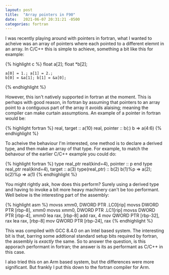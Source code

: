 ```yaml
---
layout: post
title:  "Array pointers in F90"
date:   2021-06-07 20:31:21 -0500
categories: fortran
---
```


I was recently playing around with pointers in fortran, what I wanted to 
acheive was an array of pointers where each pointed to a different elemnt 
in an array. In C/C++ this is simple to achieve, something a bit like this 
for example:

{% highlight c %}
	float a[2];
	float *b[2];

	a[0] = 1.; a[1] = 2.;
	b[0] = &a[1]; b[1] = &a[0];
{% endhighlight %}

However, this isn't natively supported in fortran at the moment. This is 
perhaps with good reason, in fortran by assuming that pointers to an array 
point to a contiguous part of the array it avoids alaising; meaning the 
compiler can make curtain assumptions. An example of a pointer in fortran 
would be: 

{% highlight fortran %}
	real, target :: a(10)
	real, pointer :: b(:)
	b => a(4:6)
{% endhighlight %}

To acheive the behaviour I'm interested, one method is to declare a derived 
type, and then make an array of that type. For example, to match the 
behavour of the earlier C/C++ example you could do:

{% highlight fortran %}
	type real_ptr
		real(kind=4), pointer :: p
	end type real_ptr 
	real(kind=4), target :: a(3)
	type(real_ptr) :: b(2)
	b(1)%p => a(2); b(2)%p => a(1)
{% endhighlight %}

You might rightly ask, how does this perform? Surely using a derived type 
and having to invoke a bit more heavy machinery can't be too performant.
Well below is the interesting part of the assembly:

{% highlight asm %}
	movss	xmm0, DWORD PTR .LC0[rip]
	movss	DWORD PTR [rbp-8], xmm0
	movss	xmm0, DWORD PTR .LC1[rip]
	movss	DWORD PTR [rbp-4], xmm0
	lea	rax, [rbp-8]
	add	rax, 4
	mov	QWORD PTR [rbp-32], rax
	lea	rax, [rbp-8]
	mov	QWORD PTR [rbp-24], rax
{% endhighlight %}

This was compiled with GCC 8.4.0 on an Intel based system. The interesting 
bit is that, barring some addtional standard setup bits required by fortran, 
the assembly is _exactly_ the same. So to answer the question, is this 
apporach performant in fortran; the answer is its as performant as C/C++ in 
this case.

I also tried this on an Arm based system, but the differences were more 
significant. But frankly I put this down to the fortran compiler for Arm. 